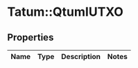 # Tatum::QtumIUTXO

## Properties
Name | Type | Description | Notes
------------ | ------------- | ------------- | -------------

